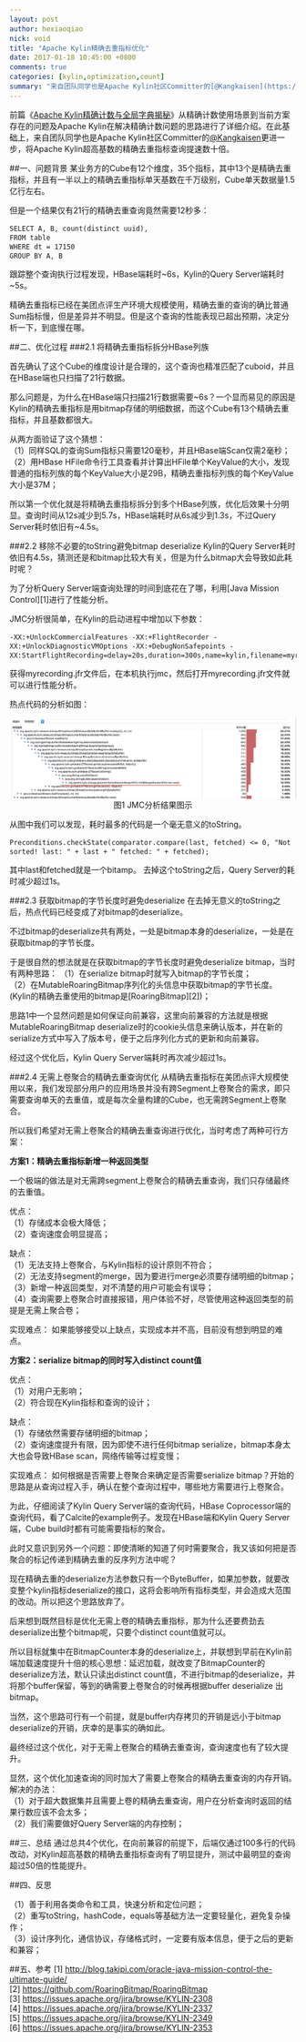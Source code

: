 ```yaml
---
layout: post
author: hexiaoqiao
nick: void
title: "Apache Kylin精确去重指标优化"
date: 2017-01-18 10:45:00 +0800
comments: true
categories: [kylin,optimization,count]
summary: "来自团队同学也是Apache Kylin社区Committer的[@Kangkaisen](https://github.com/kangkaisen)对Apache Kylin超高基数的精确去重指标查询提速数十倍的心路历程。"
---
```


前篇《[Apache Kylin精确计数与全局字典揭秘](http://hexiaoqiao.github.io/blog/2016/11/27/exact-count-and-global-dictionary-of-apache-kylin/)》从精确计数使用场景到当前方案存在的问题及Apache Kylin在解决精确计数问题的思路进行了详细介绍。在此基础上，来自团队同学也是Apache Kylin社区Committer的[@Kangkaisen](https://github.com/kangkaisen)更进一步，将Apache Kylin超高基数的精确去重指标查询提速数十倍。

##一、问题背景
某业务方的Cube有12个维度，35个指标，其中13个是精确去重指标，并且有一半以上的精确去重指标单天基数在千万级别，Cube单天数据量1.5亿行左右。

但是一个结果仅有21行的精确去重查询竟然需要12秒多：  
```
SELECT A, B, count(distinct uuid), 
FROM table
WHERE dt = 17150
GROUP BY A, B
```  
跟踪整个查询执行过程发现，HBase端耗时~6s，Kylin的Query Server端耗时~5s。

精确去重指标已经在美团点评生产环境大规模使用，精确去重的查询的确比普通Sum指标慢，但是差异并不明显。但是这个查询的性能表现已超出预期，决定分析一下，到底慢在哪。

##二、优化过程
###2.1 将精确去重指标拆分HBase列族

首先确认了这个Cube的维度设计是合理的，这个查询也精准匹配了cuboid，并且在HBase端也只扫描了21行数据。

那么问题是，为什么在HBase端只扫描21行数据需要~6s？一个显而易见的原因是Kylin的精确去重指标是用bitmap存储的明细数据，而这个Cube有13个精确去重指标，并且基数都很大。

从两方面验证了这个猜想：  
（1）同样SQL的查询Sum指标只需要120毫秒，并且HBase端Scan仅需2毫秒；  
（2）用HBase HFile命令行工具查看并计算出HFile单个KeyValue的大小，发现普通的指标列族的每个KeyValue大小是29B，精确去重指标列族的每个KeyValue大小是37M；  

所以第一个优化就是将精确去重指标拆分到多个HBase列族，优化后效果十分明显。查询时间从12s减少到5.7s，HBase端耗时从6s减少到1.3s，不过Query Server耗时依旧有~4.5s。

###2.2 移除不必要的toString避免bitmap deserialize
Kylin的Query Server耗时依旧有4.5s，猜测还是和bitmap比较大有关，但是为什么bitmap大会导致如此耗时呢？ 

为了分析Query Server端查询处理的时间到底花在了哪，利用[Java Mission Control][1]进行了性能分析。

JMC分析很简单，在Kylin的启动进程中增加以下参数：
```
-XX:+UnlockCommercialFeatures -XX:+FlightRecorder -XX:+UnlockDiagnosticVMOptions -XX:+DebugNonSafepoints -XX:StartFlightRecording=delay=20s,duration=300s,name=kylin,filename=myrecording.jfr,settings=profile
```
获得myrecording.jfr文件后，在本机执行jmc，然后打开myrecording.jfr文件就可以进行性能分析。

热点代码的分析如图：
<div class=“pic” align="center" padding=“0”>
<img src="/images/kylin/expensiveOftoString.png" alt="" align="center"><br />
<label class=“pic_title” align="center">图1 JMC分析结果图示</label>
</div>  

从图中我们可以发现，耗时最多的代码是一个毫无意义的toString。
```
Preconditions.checkState(comparator.compare(last, fetched) <= 0, "Not sorted! last: " + last + " fetched: " + fetched);
```
其中last和fetched就是一个bitamp。
去掉这个toString之后，Query Server的耗时减少超过1s。

###2.3 获取bitmap的字节长度时避免deserialize
在去掉无意义的toString之后，热点代码已经变成了对bitmap的deserialize。

不过bitmap的deserialize共有两处，一处是bitmap本身的deserialize，一处是在获取bitmap的字节长度。

于是很自然的想法就是在获取bitmap的字节长度时避免deserialize bitmap，当时有两种思路：
（1）在serialize bitmap时就写入bitmap的字节长度；  
（2）在MutableRoaringBitmap序列化的头信息中获取bitmap的字节长度。(Kylin的精确去重使用的bitmap是[RoaringBitmap][2])；

思路1中一个显然问题是如何保证向前兼容，这里向前兼容的方法就是根据MutableRoaringBitmap deserialize时的cookie头信息来确认版本，并在新的serialize方式中写入了版本号，便于之后序列化方式的更新和向前兼容。

经过这个优化后，Kylin Query Server端耗时再次减少超过1s。

###2.4 无需上卷聚合的精确去重查询优化
从精确去重指标在美团点评大规模使用以来，我们发现部分用户的应用场景并没有跨Segment上卷聚合的需求，即只需要查询单天的去重值，或是每次全量构建的Cube，也无需跨Segment上卷聚合。

所以我们希望对无需上卷聚合的精确去重查询进行优化，当时考虑了两种可行方案：

**方案1：精确去重指标新增一种返回类型**  

一个极端的做法是对无需跨segment上卷聚合的精确去重查询，我们只存储最终的去重值。

优点：  
（1）存储成本会极大降低；  
（2）查询速度会明显提高；  

缺点：  
（1）无法支持上卷聚合，与Kylin指标的设计原则不符合；  
（2）无法支持segment的merge，因为要进行merge必须要存储明细的bitmap；  
（3）新增一种返回类型，对不清楚的用户可能会有误导；  
（4）查询需要上卷聚合时直接报错，用户体验不好，尽管使用这种返回类型的前提是无需上聚合卷；  

实现难点：
如果能够接受以上缺点，实现成本并不高，目前没有想到明显的难点。

**方案2：serialize bitmap的同时写入distinct count值** 

优点：  
（1）对用户无影响；  
（2）符合现在Kylin指标和查询的设计；  

缺点：  
（1）存储依然需要存储明细的bitmap；  
（2）查询速度提升有限，因为即使不进行任何bitmap serialize，bitmap本身太大也会导致HBase scan，网络传输等过程变慢；  

实现难点：
如何根据是否需要上卷聚合来确定是否需要serialize bitmap？开始的思路是从查询过程入手，确认在整个查询过程中，哪些地方需要进行上卷聚合。

为此，仔细阅读了Kylin Query Server端的查询代码，HBase Coprocessor端的查询代码，看了Calcite的example例子。发现在HBase端和Kylin Query Server端，Cube build时都有可能需要指标的聚合。

此时又意识到另外一个问题：即使清晰的知道了何时需要聚合，我又该如何把是否聚合的标记传递到精确去重的反序列方法中呢？

现在精确去重的deserialize方法参数只有一个ByteBuffer，如果加参数，就要改变整个kylin指标deserialize的接口，这将会影响所有指标类型，并会造成大范围的改动。所以把这个思路放弃了。

后来想到既然目标是优化无需上卷的精确去重指标，那为什么还要费劲去deserialize出整个bitmap呢，只要个distinct count值就可以。

所以目标就集中在BitmapCounter本身的deserialize上，并联想到早前在Kylin前端加载速度提升十倍的核心思想：延迟加载，就改变了BitmapCounter的deserialize方法，默认只读出distinct count值，不进行bitmap的deserialize，并将那个buffer保留，等到的确需要上卷聚合的时候再根据buffer deserialize 出bitmap。

当然，这个思路可行有一个前提，就是buffer内存拷贝的开销是远小于bitmap deserialize的开销，庆幸的是事实的确如此。

最终经过这个优化，对于无需上卷聚合的精确去重查询，查询速度也有了较大提升。

显然，这个优化加速查询的同时加大了需要上卷聚合的精确去重查询的内存开销。解决的办法：  
（1）对于超大数据集并且需要上卷的精确去重查询，用户在分析查询时返回的结果行数应该不会太多；  
（2）我们需要做好Query Server端的内存控制；  

##三、总结
通过总共4个优化，在向前兼容的前提下，后端仅通过100多行的代码改动，对Kylin超高基数的精确去重指标查询有了明显提升，测试中最明显的查询超过50倍的性能提升。

##四、反思

（1）善于利用各类命令和工具，快速分析和定位问题；  
（2）重写toString，hashCode，equals等基础方法一定要轻量化，避免复杂操作；  
（3）设计序列化，通信协议，存储格式时，一定要有版本信息，便于之后的更新和兼容；  

##五、参考
[1] http://blog.takipi.com/oracle-java-mission-control-the-ultimate-guide/   
[2] https://github.com/RoaringBitmap/RoaringBitmap  
[3] https://issues.apache.org/jira/browse/KYLIN-2308  
[4] https://issues.apache.org/jira/browse/KYLIN-2337  
[5] https://issues.apache.org/jira/browse/KYLIN-2349  
[6] https://issues.apache.org/jira/browse/KYLIN-2353  
